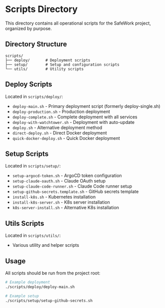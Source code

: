 # Scripts Directory

This directory contains all operational scripts for the SafeWork project, organized by purpose.

## Directory Structure

```
scripts/
├── deploy/       # Deployment scripts
├── setup/        # Setup and configuration scripts
└── utils/        # Utility scripts
```

## Deploy Scripts

Located in `scripts/deploy/`:
- `deploy-main.sh` - Primary deployment script (formerly deploy-single.sh)
- `deploy-production.sh` - Production deployment
- `deploy-complete.sh` - Complete deployment with all services
- `deploy-with-watchtower.sh` - Deployment with auto-update
- `deploy.sh` - Alternative deployment method
- `direct-deploy.sh` - Direct Docker deployment
- `quick-docker-deploy.sh` - Quick Docker deployment

## Setup Scripts

Located in `scripts/setup/`:
- `setup-argocd-token.sh` - ArgoCD token configuration
- `setup-claude-oauth.sh` - Claude OAuth setup
- `setup-claude-code-runner.sh` - Claude Code runner setup
- `setup-github-secrets.template.sh` - GitHub secrets template
- `install-k8s.sh` - Kubernetes installation
- `install-k8s-server.sh` - K8s server installation
- `k8s-server-install.sh` - Alternative K8s installation

## Utils Scripts

Located in `scripts/utils/`:
- Various utility and helper scripts

## Usage

All scripts should be run from the project root:

```bash
# Example deployment
./scripts/deploy/deploy-main.sh

# Example setup
./scripts/setup/setup-github-secrets.sh
```